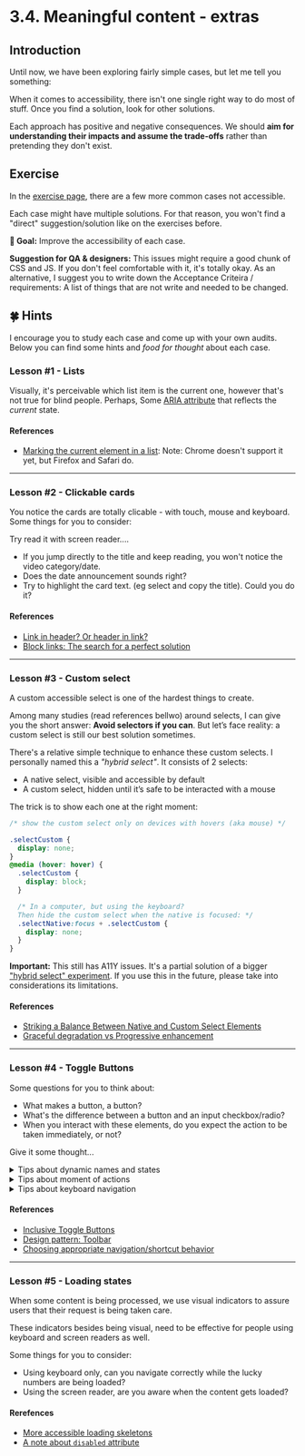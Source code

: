 # 3.4. Meaningful content - extras

## Introduction

Until now, we have been exploring fairly simple cases, but let me tell you something:

When it comes to accessibility, there isn't one single right way to do most of stuff. Once you find a solution, look for other solutions.

Each approach has positive and negative consequences. We should **aim for understanding their impacts and assume the trade-offs** rather than pretending they don't exist.

## Exercise

In the [exercise page](../exercises/3.4.html),
there are a few more common cases not accessible.

Each case might have multiple solutions. For that reason, you won't find a "direct" suggestion/solution like on the exercises before.

**🎯 Goal:** Improve the accessibility of each case.

**Suggestion for QA & designers:**
This issues might require a good chunk of CSS and JS. If you don't feel comfortable with it, it's totally okay.
As an alternative, I suggest you to write down the Acceptance Criteira / requirements: A list of things that
are not write and needed to be changed.

## 🍀 Hints

I encourage you to study each case and come up with your own audits. Below you can find some hints and _food for thought_ about each case.

### Lesson #1 - Lists

Visually, it's perceivable which list item is the current one,
however that's not true for blind people. Perhaps, Some [ARIA attribute](https://www.w3.org/TR/wai-aria-1.1/#state_prop_def) that reflects the _current_ state.

#### References

- [Marking the current element in a list](https://tink.uk/using-the-aria-current-attribute/): Note: Chrome doesn't support it yet, but Firefox and Safari do.

---

### Lesson #2 - Clickable cards

You notice the cards are totally clicable - with touch, mouse and keyboard. Some things for you to consider:

Try read it with screen reader....

- If you jump directly to the title and keep reading, you won't notice the video category/date.
- Does the date announcement sounds right?
- Try to highlight the card text. (eg select and copy the title). Could you do it?

#### References

- [Link in header? Or header in link?](https://css-tricks.com/link-header-header-link/)
- [Block links: The search for a perfect solution](https://css-tricks.com/block-links-the-search-for-a-perfect-solution/)

---

### Lesson #3 - Custom select

A custom accessible select is one of the hardest things to create.

Among many studies (read references bellwo) around selects, I can give you the short answer: **Avoid selectors if you can**. But let’s face reality: a custom select is still our best solution sometimes.

There's a relative simple technique to enhance these custom selects. I personally named this a _"hybrid select"_. It consists of 2 selects:

- A native select, visible and accessible by default
- A custom select, hidden until it’s safe to be interacted with a mouse

The trick is to show each one at the right moment:

```css
/* show the custom select only on devices with hovers (aka mouse) */

.selectCustom {
  display: none;
}
@media (hover: hover) {
  .selectCustom {
    display: block;
  }

  /* In a computer, but using the keyboard?
  Then hide the custom select when the native is focused: */
  .selectNative:focus + .selectCustom {
    display: none;
  }
}
```

**Important:** This still has A11Y issues. It's a partial solution of a bigger ["hybrid select" experiment](https://css-tricks.com/striking-a-balance-between-native-and-custom-select-elements/). If you use this in the future, please take into considerations its limitations.

#### References

- [Striking a Balance Between Native and Custom Select Elements](https://css-tricks.com/striking-a-balance-between-native-and-custom-select-elements/)
- [Graceful degradation vs Progressive enhancement](https://www.w3.org/wiki/Graceful_degradation_versus_progressive_enhancement)

---

### Lesson #4 - Toggle Buttons

Some questions for you to think about:

- What makes a button, a button?
- What's the difference between a button and an input checkbox/radio?
- When you interact with these elements, do you expect the action to be taken immediately, or not?

Give it some thought...

<details>
<summary>Tips about dynamic names and states</summary>

When we interact with "Sound toggle" using a screen reader, two things happen when pressing it:

- The button label changes
- The `aria-pressed` values changes.

For a screen reader, changing both _name_ and _status_ can be confusing when the toggle is not active.

- Voice Over: _selected, Sound on, toggle button_
- Voice Over: _unselected, Sound off, toggle button_

If the "sound off" is "unselected", it means the sound is actually turned on. Confusing right?

Here's an example, much clear for screen readers:

- Voice Over: _selected, Enable sound, toggle button_
- Voice Over: _unselected, Enable sound, toggle button_

🍀 When labeling dynamic elements, never change both label and state at the same time. Stick with one of them.

</details>

<details>
<summary>Tips about moment of actions</summary>

One of the differences between a form control and a button is:

- Form controls (e.g. inputs) are meant to receive and carry a value. These values are editable and should not take effect until we explicit submit them.
- Buttons are expected to take immediate action upon activation.

That's the main question we should ask ourselves when building an interactive element:

- Does the selection, takes immediate effect? Then, it's a button.
- Does the selection requires confirmation? Then it's a form control.

🍀 The way a funcionality is presented might misslead us to change its foundations. We need to be mindful about this thin layer between UX and semantics.

</details>

<details>
<summary>Tips about keyboard navigation</summary>

Although `Tab` is the main way to navigate between interactive elements, it's not the only one. In some cases the navigation is done with arrow keys (e.g `<select>` and `<input>` radio/checkboxes). We can even create our custom shortcuts.

We might ask: When to use Tabs or Arrow Keys?

The [WAI keyboard guidelines](https://www.w3.org/TR/wai-aria-practices/#kbd_shortcuts) are extended and a continuos work in progress. This is my current simplified decision tree:

- Skip Tabs to make navigation more efficient. (Google Drive is a great example)
- Use Arrow keys when elements are directly related (eg a toolbox,a breadcrumb)
- When using Arrow keys, highligh visually the parent element, for a clear understanding of the context and related elements.
- The direction mechanism to move between elements depends on the context. `aria-describedby` with instructions can be helpful for blind people.

</details>

#### References

- [Inclusive Toggle Buttons](https://inclusive-components.design/toggle-button/)
- [Design pattern: Toolbar](https://www.w3.org/TR/wai-aria-practices/#toolbar)
- [Choosing appropriate navigation/shortcut behavior](https://www.w3.org/TR/wai-aria-practices/#kbd_shortcuts_design_choose_behavior)

---

### Lesson #5 - Loading states

When some content is being processed, we use visual indicators to assure users that their request is being taken care.

These indicators besides being visual, need to be effective for people using keyboard and screen readers as well.

Some things for you to consider:

- Using keyboard only, can you navigate correctly while the lucky numbers are being loaded?
- Using the screen reader, are you aware when the content gets loaded?

#### Rerefences

- [More accessible loading skeletons](https://adrianroselli.com/2020/11/more-accessible-skeletons.html)
- [A note about `disabled` attribute](https://a11y-101.com/development/aria-disabled)
